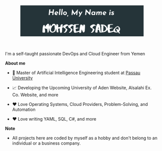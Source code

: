 <p align="center"><img width="80%" alt="Hello, I'm Mohssen. I do open source!" src="./Sadeq.png" /></a></p>

<br />

I'm a self-taught passionate DevOps and Cloud Engineer from Yemen

**About me**

- 💼 Master of Artificial Intelligence Engineering student at [Passau University](https://www.uni-passau.de//)

- 📈 Developing the Upcoming University of Aden Website, Alsalahi Ex. Co. Website, and more

- ❤️ Love Operating Systems, Cloud Providers, Problem-Solving, and Automation

- ❤️ Love writing YAML, SQL, C#, and more

**Note**

 * All projects here are coded by myself as a hobby and don't belong to an individual or a business company.
